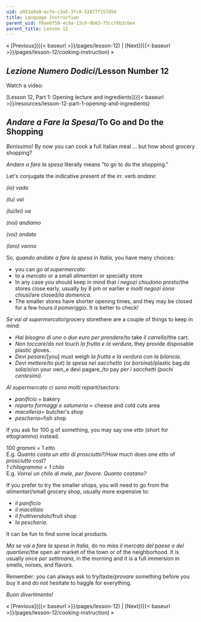 ```yaml
---
uid: a953a9a9-ecfe-c3a5-3fc8-52877f157d5d
title: Language Instruction
parent_uid: f0ae6f59-4c9a-13c9-9b83-75ccf8b3c6ee
parent_title: Lesson 12
---
```


« [Previous]({{< baseurl >}}/pages/lesson-12) | [Next]({{< baseurl >}}/pages/lesson-12/cooking-instruction) »

_Lezione Numero Dodici_/Lesson Number 12
----------------------------------------

Watch a video:

[Lesson 12, Part 1: Opening lecture and ingredients]({{< baseurl >}}/resources/lesson-12-part-1-opening-and-ingredients)

_Andare a Fare la Spesa_/To Go and Do the Shopping
--------------------------------------------------

_Benissimo_! By now you can cook a full Italian meal ... but how about grocery shopping?

_Andare a fare la spesa_ literally means "to go to do the shopping."

Let's conjugate the indicative present of the irr. verb _andare_:

_(io) vado_

_(tu) vai_

_(lui/lei) va_

_(noi) andiamo_

_(voi) andate_

_(loro) vanno_

So, _quando andate_ _a fare la spesa in Italia_, you have many choices:

*   you can go _al supermercato_
*   to a _mercato_ or a small _alimentari_ or specialty store
*   In any case you should keep in mind that _i negozi chiudono presto_/the stores close early, usually by 8 pm or earlier _e molti negozi sono chiusi_/are closed/_la domenica_.
*   The smaller stores have shorter opening times, and they may be closed for a few hours _il pomeriggio_. It is better to check!

_Se vai al supermercato_/grocery storethere are a couple of things to keep in mind:

*   _Hai bisogno di uno o due euro per prendere_/to take _il carrello_/the cart.
*   _Non toccare_/do not touch _la frutta e la verdura_, they provide disposable plastic gloves.
*   _Devi pesare_/\[you\] must weigh _la frutta e la verdura con la bilancia._
*   _Devi mettere_/to put) _la spesa nel sacchetto_ (or _borsina_)/plastic bag _da sola/o_/on your own_e devi pagare_/to pay _per i sacchetti (pochi centesimi)._

_Al supermercato ci sono molti reparti_/sectors:

*   _panificio_ = bakery
*   _reparto formaggi e salumeria_ = cheese and cold cuts area
*   _macelleria_\= butcher's shop
*   _pescheria_\=fish shop

If you ask for 100 g of something, you may say one _etto_ (short for ettogrammo) instead.

100 _grammi_ = 1 _etto_  
E.g. _Quanto costa un etto di prosciutto?_/How much does one _etto_ of _prosciutto_ cost?  
_1 chilogrammo_ = _1 chilo_  
E.g. _Vorrei un chilo di mele, per favore. Quanto costano?_

If you prefer to try the smaller shops, you will need to go from the _alimentari_/small grocery shop, usually more expensive to:

*   _il panificio_
*   _il macellaio_
*   _il fruttivendolo_/fruit shop
*   _la pescheria_.

It can be fun to find some local products.

_Ma se vai a fare la spesa in Italia_, do no miss _il mercato del paese o del quartiere_/the open air market of the town or of the neighborhood. It is usually once _per settimana_, in the morning and it is a full immersion in smells, noises, and flavors.

Remember: you can always ask to try/taste/_provare_ something before you buy it and do not hesitate to haggle for everything.

_Buon divertimento!_

« [Previous]({{< baseurl >}}/pages/lesson-12) | [Next]({{< baseurl >}}/pages/lesson-12/cooking-instruction) »